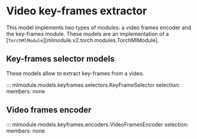 # Video key-frames extractor

This model implements two types of modules: a video frames encoder and the key-frames module.
These models are an implementation of a [`TorchMlModule`][mlmodule.v2.torch.modules.TorchMlModule].

## Key-frames selector models

These models allow to extract key-frames from a video.

::: mlmodule.models.keyframes.selectors.KeyFrameSelector
    selection:
        members: none

## Video frames encoder

::: mlmodule.models.keyframes.encoders.VideoFramesEncoder
    selection:
        members: none
